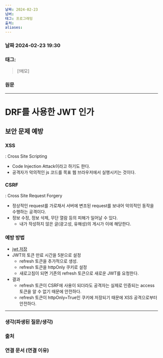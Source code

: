 ```yaml
---
날짜: 2024-02-23
넘버: 
태그: 프로그래밍
출처: 
aliases:
---
```

### 날짜  2024-02-23 19:30

### 태그:

>[!메모]
>

### 원문
---
# DRF를 사용한 JWT 인가
## 보안 문제 예방
### XSS
: Cross Site Scripting
- Code Injection Attack이라고 하기도 한다.
- 공격자가 악의적인 js 코드를 목표 웹 브라우저에서 실행시키는 것이다.
### CSRF
: Cross Site Request Forgery
- 정상적인 request를 가로채서 서버에 변조된 request를 보내어 악의적인 동작을 수행하는 공격이다.
- 정보 수정, 정보 삭제, 무단 열람 등의 피해가 일어날 수 있다.
	- 내가 작성하지 않은 글(광고성, 유해성)의 게시가 이에 해당한다.
### 예방 방법
- [jwt 저장](https://velog.io/@0307kwon/JWT%EB%8A%94-%EC%96%B4%EB%94%94%EC%97%90-%EC%A0%80%EC%9E%A5%ED%95%B4%EC%95%BC%ED%95%A0%EA%B9%8C-localStorage-vs-cookie)
- JWT의 토큰 만료 시간을 5분으로 설정
	- refresh 토큰을 추가적으로 생성.
	- refresh 토큰을 httpOnly 쿠키로 설정
	- 새로고침이 되면 기존의 refresh 토큰으로 새로운 JWT를 요청한다.
- 결과
	- refresh 토큰이 CSRF에 사용이 되더라도 공격자는 실제로 인증되는 access 토큰을 알 수 없기 때문에 안전하다.
	- refresh 토큰이 httpOnly=True인 쿠키에 저장되기 때문에 XSS 공격으로부터 안전하다.


---
### 생각(파생된 질문/생각)

### 출처

### 연결 문서 (연결 이유)

